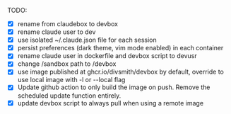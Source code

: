 TODO:
* [x] rename from claudebox to devbox
* [x] rename claude user to dev
* [x] use isolated ~/.claude.json file for each session
* [x] persist preferences (dark theme, vim mode enabled) in each container
* [x] rename claude user in dockerfile and devbox script to devusr
* [x] change /sandbox path to /devbox
* [x] use image published at ghcr.io/divsmith/devbox by default, override to use local image with -l or --local flag
* [x] Update github action to only build the image on push. Remove the scheduled update function entirely.
* [x] update devbox script to always pull when using a remote image
